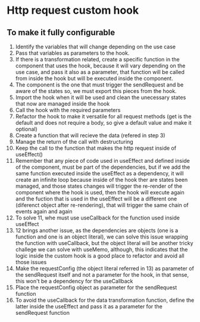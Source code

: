 # Http request custom hook

## To make it fully configurable

1. Identify the variables that will change depending on the use case
2. Pass that variables as parameters to the hook.
3. If there is a transformation related, create a specific function in the component that uses the hook, because it will vary depending on the use case, and pass it also as a parameter, that function will be called from inside the hook but will be executed inside the component.
4. The component is the one that must trigger the sendRequest and be aware of the states so, we must export this pieces from the hook.
5. Import the hook when it will be used and clean the unecessary states that now are managed inside the hook
6. Call the hook with the required parameters
7. Refactor the hook to make it versatile for all request methods (get is the default and does not require a body, so give a default value and make it optional)
8. Create a function that will recieve the data (refered in step 3)
9. Manage the return of the call with destructuring
10. Keep the call to the function that makes the http request inside of useEffect()
11. Remember that any piece of code used in useEffect and defined inside of the component, must be part of the dependencies, but if we add the same function executed inside the useEffect as a dependency, it will create an infinite loop because inside of the hook ther are states been managed, and those states changes will trigger the re-render of the component where the hook is used, then the hook will execute again and the fuction that is used in the useEffect will be a different one (diferenct object after re-rendering), that will trigger the same chain of events again and again
12. To solve 11, whe must use useCallback for the function used inside useEffect
13. 12 brings another issue, as the dependencies are objects (one is a function and one is an object literal), we can solve this issue wrapping the function with useCallback, but the object literal will be another tricky challege we can solve with useMemo, although, this indicates that the logic inside the custom hook is a good place to refactor and avoid all those issues
14. Make the requestConfig (the object literal referred in 13) as parameter of the sendRequest itself and not a parameter for the hook, in that sense, this won't be a dependency for the useCallback
15. Place the requestConfig object as parameter for the sendRequest function
16. To avoid the useCallback for the data transformation function, define the latter inside the useEffect and pass it as a parameter for the sendRequest function
